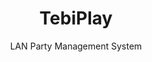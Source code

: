 ---
id: tebiplay
sort: 6
title: TebiPlay
subtitle: LAN Party Management System
description: Game Rating Management System for LAN Events
problem: For our yearly trainee team building event we needed a way to manage the game ratings and points for the different teams.
solution: TeBiMa (TebiPlay) is a sophisticated Game Rating Management System meticulously designed for this purpose.
tech: [{ name: 'NuxtJS', icon: 'logos:nuxt-icon' }, { name: 'JavaScript', icon: 'logos:javascript' }, { name: 'Flask', icon: 'simple-icons:flask' }, { name: 'Docker', icon: 'logos:docker-icon' }, { name: 'PostgreSQL', icon: 'logos:postgresql' }, { name: 'TailwindCSS', icon: 'logos:tailwindcss-icon' }]
link: https://tebiplay.de
repo: https://github.com/ZIT-P22/TebiPlay
image: /images/projects/tebiplay-preview.png
--- 